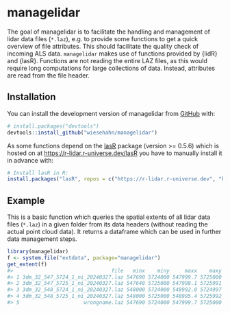 
<!-- README.md is generated from README.Rmd. Please edit that file -->

# managelidar

<!-- badges: start -->
<!-- badges: end -->

The goal of managelidar is to facilitate the handling and management of
lidar data files (`*.laz`), e.g. to provide some functions to get a
quick overview of file attributes. This should facilitate the quality
check of incoming ALS data. `managelidar` makes use of functions
provided by {lidR} and {lasR}. Functions are not reading the entire LAZ
files, as this would require long computations for large collections of
data. Instead, attributes are read from the file header.

## Installation

You can install the development version of managelidar from
[GitHub](https://github.com/) with:

``` r
# install.packages("devtools")
devtools::install_github("wiesehahn/managelidar")
```

As some functions depend on the [lasR](https://github.com/r-lidar/lasR)
package (version \>= 0.5.6) which is hosted on at
<https://r-lidar.r-universe.dev/lasR> you have to manually install it in
advance with:

``` r
# Install lasR in R:
install.packages("lasR", repos = c("https://r-lidar.r-universe.dev", "https://cran.r-project.org"))
```

## Example

This is a basic function which queries the spatial extents of all lidar
data files (`*.laz`) in a given folder from its data headers (without
reading the actual point cloud data). It returns a dataframe which can
be used in further data management steps.

``` r
library(managelidar)
f <- system.file("extdata", package="managelidar")
get_extent(f)
#>                                file   minx    miny     maxx    maxy
#> 1 3dm_32_547_5724_1_ni_20240327.laz 547690 5724000 547999.7 5725000
#> 2 3dm_32_547_5725_1_ni_20240327.laz 547648 5725000 547998.1 5725991
#> 3 3dm_32_548_5724_1_ni_20240327.laz 548000 5724000 548992.0 5724997
#> 4 3dm_32_548_5725_1_ni_20240327.laz 548000 5725000 548995.4 5725992
#> 5                     wrongname.laz 547690 5724000 547999.7 5725000
```
